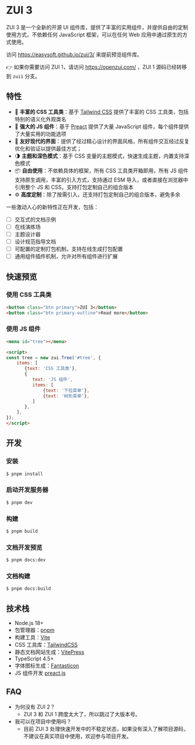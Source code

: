 # ZUI 3

ZUI 3 是一个全新的开源 UI 组件库，提供了丰富的实用组件，并提供自由的定制使用方式，不依赖任何 JavaScript 框架，可以在任何 Web 应用中通过原生的方式使用。

访问 https://easysoft.github.io/zui/3/ 来提前预览组件库。

👉 如果你需要访问 ZUI 1，请访问 https://openzui.com/ ，ZUI 1 源码已经转移到 `zui1` 分支。

## 特性

* 🌸 **丰富的 CSS 工具类**：基于 [Tailwind CSS](https://tailwindcss.com/) 提供了丰富的 CSS 工具类，包括特别的语义化外观类名
* 💠 **强大的 JS 组件**：基于 [Preact](https://preactjs.com/) 提供了大量 JavaScript 组件，每个组件提供了大量实用的功能选项
* 💖 **友好现代的界面**：提供了经过精心设计的界面风格，所有组件交互经过反复优化和验证以提供最佳方式；
* 🌗 **主题和深色模式**：基于 CSS 变量的主题模式，快速生成主题，内置支持深色模式
* 📦 **自由使用**：不依赖具体的框架，所有 CSS 工具类开箱即用，所有 JS 组件支持原生调用，丰富的引入方式，支持通过 ESM 导入，或者直接在浏览器中引用整个 JS 和 CSS，支持打包定制自己的组合版本
* ⚙️ **高度定制**：除了按需引入，还支持打包定制自己的组合版本，避免多余

一些激动人心的新特性正在开发，包括：

* [ ] 交互式的文档示例
* [ ] 在线演练场
* [ ] 主题设计器
* [ ] 设计规范指导文档
* [ ] 可配置的定制打包机制，支持在线生成打包配置
* [ ] 通用组件插件机制，允许对所有组件进行扩展

## 快速预览

### 使用 CSS 工具类

```html
<button class="btn primary">ZUI 3</button>
<button class="btn primary-outline">Read more</button>
```

### 使用 JS 组件

```html
<menu id="tree"></menu>

<script>
const tree = new zui.Tree('#tree', {
    items: [
       {text: 'CSS 工具类'},
       {
          text: 'JS 组件',
          items: [
              {text: '下拉菜单'},
              {text: '树形菜单'},
          ]
       },
    ],
});
</script>
```

## 开发

### 安装

```sh
$ pnpm install
```

### 启动开发服务器

```sh
$ pnpm dev
```

### 构建

```sh
$ pnpm build
```

### 文档开发预览

```sh
$ pnpm docs:dev
```

### 文档构建

```sh
$ pnpm docs:build
```

## 技术栈

* Node.js 18+
* 包管理器：[pnpm](https://pnpm.io/zh/)
* 构建工具：[Vite](https://cn.vitejs.dev/)
* CSS 工具库：[TailwindCSS](https://tailwindcss.com/)
* 静态文档网站生成：[VitePress](https://vitepress.dev/)
* TypeScript 4.5+
* 字体图标生成：[Fantasticon](https://github.com/tancredi/fantasticon)
* JS 组件开发 [preact.js](https://preactjs.com/)

## FAQ

* 为何没有 ZUI 2？
  * ZUI 3 和 ZUI 1 跨度太大了，所以跳过了大版本号。
* 我可以在项目中使用吗？
  * 目前 ZUI 3 处理快速开发中的不稳定状态，如果没有深入了解项目源码，不建议在真实项目中使用，欢迎参与项目开发。
